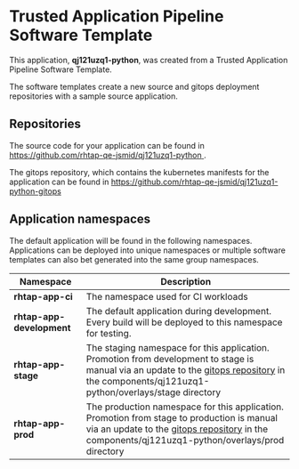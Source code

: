 # Trusted Application Pipeline Software Template

This application, **qj121uzq1-python**, was created from a Trusted Application Pipeline Software Template.

The software templates create a new source and gitops deployment repositories with a sample source application. 

## Repositories

The source code for your application can be found in [https://github.com/rhtap-qe-jsmid/qj121uzq1-python ](https://github.com/rhtap-qe-jsmid/qj121uzq1-python ).
 
The gitops repository, which contains the kubernetes manifests for the application can be found in 
[https://github.com/rhtap-qe-jsmid/qj121uzq1-python-gitops ](https://github.com/rhtap-qe-jsmid/qj121uzq1-python-gitops ) 

## Application namespaces 

The default application will be found in the following namespaces. Applications can be deployed into unique namespaces or multiple software templates can also bet generated into the same group namespaces.  

|  Namespace   |  Description   |  
| -------- | -------- |
| **rhtap-app-ci** | The namespace used for CI workloads |
| **rhtap-app-development** | The default application during development. Every build will be deployed to this namespace for testing. |
| **rhtap-app-stage** | The staging namespace for this application. Promotion from development to stage is manual via an update to the [gitops repository](https://github.com/rhtap-qe-jsmid/qj121uzq1-python-gitops ) in the components/qj121uzq1-python/overlays/stage directory |
| **rhtap-app-prod** | The production namespace for this application. Promotion from stage to production is manual via an update to the [gitops repository](https://github.com/rhtap-qe-jsmid/qj121uzq1-python-gitops ) in the components/qj121uzq1-python/overlays/prod directory |